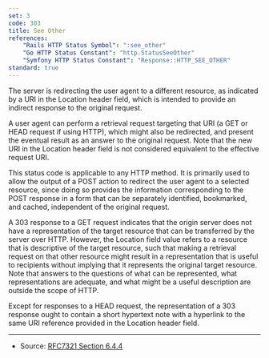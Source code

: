 ```yaml
---
set: 3
code: 303
title: See Other
references:
    "Rails HTTP Status Symbol": ":see_other"
    "Go HTTP Status Constant": "http.StatusSeeOther"
    "Symfony HTTP Status Constant": "Response::HTTP_SEE_OTHER"
standard: true
---
```


The server is redirecting the user agent to a different resource, as indicated by a URI in the Location header field, which is intended to provide an indirect response to the original request.

A user agent can perform a retrieval request targeting that URI (a GET or HEAD request if using HTTP), which might also be redirected, and present the eventual result as an answer to the original request. Note that the new URI in the Location header field is not considered equivalent to the effective request URI.

This status code is applicable to any HTTP method. It is primarily used to allow the output of a POST action to redirect the user agent to a selected resource, since doing so provides the information corresponding to the POST response in a form that can be separately identified, bookmarked, and cached, independent of the original request.

A 303 response to a GET request indicates that the origin server does not have a representation of the target resource that can be transferred by the server over HTTP. However, the Location field value refers to a resource that is descriptive of the target resource, such that making a retrieval request on that other resource might result in a representation that is useful to recipients without implying that it represents the original target resource. Note that answers to the questions of what can be represented, what representations are adequate, and what might be a useful description are outside the scope of HTTP.

Except for responses to a HEAD request, the representation of a 303 response ought to contain a short hypertext note with a hyperlink to the same URI reference provided in the Location header field.

---

* Source: [RFC7321 Section 6.4.4][1]

[1]: <http://tools.ietf.org/html/rfc7231#section-6.4.4>

